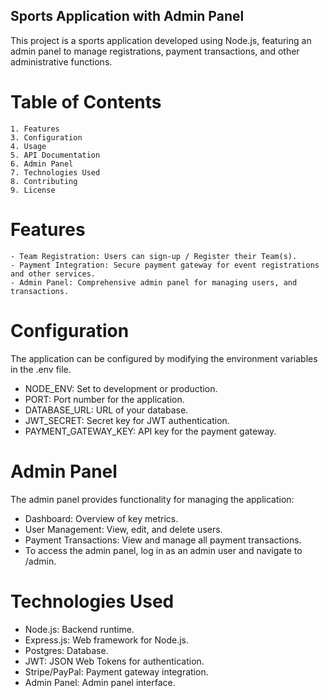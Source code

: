 ## Sports Application with Admin Panel

This project is a sports application developed using Node.js, featuring an admin panel to manage registrations, payment transactions, and other administrative functions.

# Table of Contents
    1. Features
    3. Configuration
    4. Usage
    5. API Documentation
    6. Admin Panel
    7. Technologies Used
    8. Contributing
    9. License


#   Features
    - Team Registration: Users can sign-up / Register their Team(s).
    - Payment Integration: Secure payment gateway for event registrations and other services.
    - Admin Panel: Comprehensive admin panel for managing users, and transactions.

#   Configuration
The application can be configured by modifying the environment variables in the .env file.

- NODE_ENV: Set to development or production.
- PORT: Port number for the application.
- DATABASE_URL: URL of your database.
- JWT_SECRET: Secret key for JWT authentication.
- PAYMENT_GATEWAY_KEY: API key for the payment gateway.

#   Admin Panel
The admin panel provides functionality for managing the application:

- Dashboard: Overview of key metrics.
- User Management: View, edit, and delete users.
- Payment Transactions: View and manage all payment transactions.
- To access the admin panel, log in as an admin user and navigate to /admin.

#   Technologies Used
- Node.js: Backend runtime.
- Express.js: Web framework for Node.js.
- Postgres: Database.
- JWT: JSON Web Tokens for authentication.
- Stripe/PayPal: Payment gateway integration.
- Admin Panel: Admin panel interface.